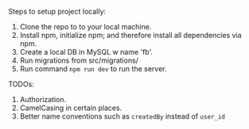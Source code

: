 Steps to setup project locally:

1. Clone the repo to to your local machine.
2. Install npm, initialize npm; and therefore install all dependencies via npm.
3. Create a local DB in MySQL w name 'fb'.
4. Run migrations from src/migrations/
5. Run command `npm run dev` to run the server.

TODOs:
1. Authorization.
2. CamelCasing in certain places.
3. Better name conventions such as `createdBy` instead of `user_id`
